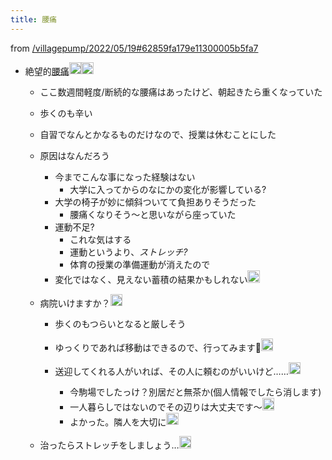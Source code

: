 ```yaml
---
title: 腰痛
---
```


from [/villagepump/2022/05/19#62859fa179e11300005b5fa7](https://scrapbox.io/villagepump/2022/05/19#62859fa179e11300005b5fa7)

* 絶望的[腰痛](%E8%85%B0%E7%97%9B.md)<img src='https://scrapbox.io/api/pages/blu3mo-public/blu3mo/icon' alt='blu3mo.icon' height="19.5"/><img src='https://scrapbox.io/api/pages/blu3mo-public/blu3mo/icon' alt='blu3mo.icon' height="19.5"/>

  * ここ数週間軽度/断続的な腰痛はあったけど、朝起きたら重くなっていた
  * 歩くのも辛い
  * 自習でなんとかなるものだけなので、授業は休むことにした
  * 原因はなんだろう
    * 今までこんな事になった経験はない
      * 大学に入ってからのなにかの変化が影響している?
    * 大学の椅子が妙に傾斜ついてて負担ありそうだった
      * 腰痛くなりそう〜と思いながら座っていた
    * 運動不足?
      * これな気はする
      * 運動というより、*ストレッチ?*
      * 体育の授業の準備運動が消えたので
    * 変化ではなく、見えない蓄積の結果かもしれない<img src='https://scrapbox.io/api/pages/blu3mo-public/takker/icon' alt='takker.icon' height="19.5"/>
  * 病院いけますか？<img src='https://scrapbox.io/api/pages/blu3mo-public/takker/icon' alt='takker.icon' height="19.5"/>

    * 歩くのもつらいとなると厳しそう
    * ゆっくりであれば移動はできるので、行ってみます🙏<img src='https://scrapbox.io/api/pages/blu3mo-public/blu3mo/icon' alt='blu3mo.icon' height="19.5"/>
    * 送迎してくれる人がいれば、その人に頼むのがいいけど……<img src='https://scrapbox.io/api/pages/blu3mo-public/takker/icon' alt='takker.icon' height="19.5"/>

      * 今駒場でしたっけ？別居だと無茶か(個人情報でしたら消します)
      * 一人暮らしではないのでその辺りは大丈夫です〜<img src='https://scrapbox.io/api/pages/blu3mo-public/blu3mo/icon' alt='blu3mo.icon' height="19.5"/>
      * よかった。隣人を大切に<img src='https://scrapbox.io/api/pages/blu3mo-public/takker/icon' alt='takker.icon' height="19.5"/>
  * 治ったらストレッチをしましょう…<img src='https://scrapbox.io/api/pages/blu3mo-public/Mijinko_SD/icon' alt='Mijinko_SD.icon' height="19.5"/>
